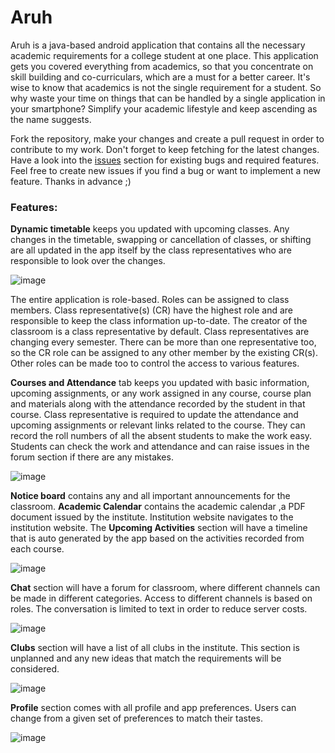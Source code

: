 # Aruh

Aruh is a java-based android application that contains all the necessary academic requirements for a college student at one place. This application gets you covered everything from academics, so that you concentrate on skill building and co-curriculars, which are a must for a better career. It's wise to know that academics is not the single requirement for a student. So why waste your time on things that can be handled by a single application in your smartphone? Simplify your academic lifestyle and keep ascending as the name suggests.

Fork the repository, make your changes and create a pull request in order to contribute to my work. Don't forget to keep fetching for the latest changes. Have a look into the [issues](https://github.com/venusaim23/Aruh/issues) section for existing bugs and required features. Feel free to create new issues if you find a bug or want to implement a new feature. Thanks in advance ;)

### Features:
**Dynamic timetable** keeps you updated with upcoming classes. Any changes in the timetable, swapping or cancellation of classes, or shifting are all updated in the app itself by the class representatives who are responsible to look over the changes.

![image](https://user-images.githubusercontent.com/75775529/143552399-1d556d7d-2e3e-43c8-99fe-4eb2ea729b8c.png)

The entire application is role-based. Roles can be assigned to class members. Class representative(s) (CR) have the highest role and are responsible to keep the class information up-to-date. The creator of the classroom is a class representative by default. Class representatives are changing every semester. There can be more than one representative too, so the CR role can be assigned to any other member by the existing CR(s). Other roles can be made too to control the access to various features.

**Courses and Attendance** tab keeps you updated with basic information, upcoming assignments, or any work assigned in any course, course plan and materials along with the attendance recorded by the student in that course. Class representative is required to update the attendance and upcoming assignments or relevant links related to the course. They can record the roll numbers of all the absent students to make the work easy. Students can check the work and attendance and can raise issues in the forum section if there are any mistakes.

![image](https://user-images.githubusercontent.com/75775529/143552882-ce25a477-c5c2-4a1d-9809-11e2b174ab43.png)

**Notice board** contains any and all important announcements for the classroom. **Academic Calendar** contains the academic calendar ,a PDF document issued by the institute. Institution website navigates to the institution website. The **Upcoming Activities** section will have a timeline that is auto generated by the app based on the activities recorded from each course.

![image](https://user-images.githubusercontent.com/75775529/143556032-4a2fa5b4-9d58-49ac-b6f7-749fe63b9571.png)

**Chat** section will have a forum for classroom, where different channels can be made in different categories. Access to different channels is based on roles. The conversation is limited to text in order to reduce server costs.

![image](https://user-images.githubusercontent.com/75775529/143553282-25b64cf0-b1d7-4d76-90da-7a4f48e96e57.png)

**Clubs** section will have a list of all clubs in the institute. This section is unplanned and any new ideas that match the requirements will be considered.

![image](https://user-images.githubusercontent.com/75775529/143553422-65aaec1a-255a-4c94-95ea-64f04afca162.png)

**Profile** section comes with all profile and app preferences. Users can change from a given set of preferences to match their tastes.

![image](https://user-images.githubusercontent.com/75775529/143553522-5c563552-de6f-4b08-96a9-120c205e2d5b.png)
